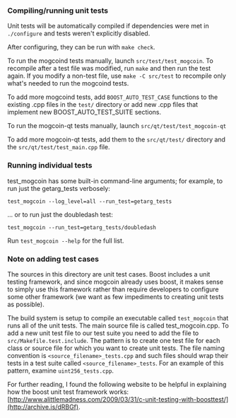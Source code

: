### Compiling/running unit tests

Unit tests will be automatically compiled if dependencies were met in `./configure`
and tests weren't explicitly disabled.

After configuring, they can be run with `make check`.

To run the mogcoind tests manually, launch `src/test/test_mogcoin`. To recompile
after a test file was modified, run `make` and then run the test again. If you
modify a non-test file, use `make -C src/test` to recompile only what's needed
to run the mogcoind tests.

To add more mogcoind tests, add `BOOST_AUTO_TEST_CASE` functions to the existing
.cpp files in the `test/` directory or add new .cpp files that
implement new BOOST_AUTO_TEST_SUITE sections.

To run the mogcoin-qt tests manually, launch `src/qt/test/test_mogcoin-qt`

To add more mogcoin-qt tests, add them to the `src/qt/test/` directory and
the `src/qt/test/test_main.cpp` file.

### Running individual tests

test_mogcoin has some built-in command-line arguments; for
example, to run just the getarg_tests verbosely:

    test_mogcoin --log_level=all --run_test=getarg_tests

... or to run just the doubledash test:

    test_mogcoin --run_test=getarg_tests/doubledash

Run `test_mogcoin --help` for the full list.

### Note on adding test cases

The sources in this directory are unit test cases.  Boost includes a
unit testing framework, and since mogcoin already uses boost, it makes
sense to simply use this framework rather than require developers to
configure some other framework (we want as few impediments to creating
unit tests as possible).

The build system is setup to compile an executable called `test_mogcoin`
that runs all of the unit tests.  The main source file is called
test_mogcoin.cpp. To add a new unit test file to our test suite you need
to add the file to `src/Makefile.test.include`. The pattern is to create
one test file for each class or source file for which you want to create
unit tests.  The file naming convention is `<source_filename>_tests.cpp`
and such files should wrap their tests in a test suite
called `<source_filename>_tests`. For an example of this pattern,
examine `uint256_tests.cpp`.

For further reading, I found the following website to be helpful in
explaining how the boost unit test framework works:
[http://www.alittlemadness.com/2009/03/31/c-unit-testing-with-boosttest/](http://archive.is/dRBGf).
